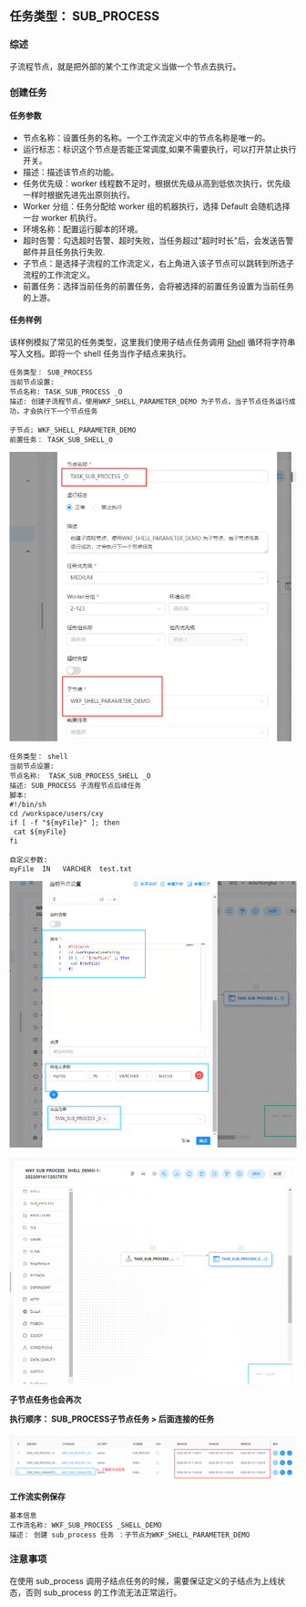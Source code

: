 ## 任务类型： SUB_PROCESS

### 综述

子流程节点，就是把外部的某个工作流定义当做一个节点去执行。

### 创建任务

#### 任务参数

- 节点名称：设置任务的名称。一个工作流定义中的节点名称是唯一的。
- 运行标志：标识这个节点是否能正常调度,如果不需要执行，可以打开禁止执行开关。
- 描述：描述该节点的功能。
- 任务优先级：worker 线程数不足时，根据优先级从高到低依次执行，优先级一样时根据先进先出原则执行。
- Worker 分组：任务分配给 worker 组的机器执行，选择 Default 会随机选择一台 worker 机执行。
- 环境名称：配置运行脚本的环境。
- 超时告警：勾选超时告警、超时失败，当任务超过"超时时长"后，会发送告警邮件并且任务执行失败.
- 子节点：是选择子流程的工作流定义，右上角进入该子节点可以跳转到所选子流程的工作流定义。
- 前置任务：选择当前任务的前置任务，会将被选择的前置任务设置为当前任务的上游。

#### 任务样例

该样例模拟了常见的任务类型，这里我们使用子结点任务调用 [Shell](https://dolphinscheduler.apache.org/zh-cn/docs/latest/user_doc/guide/task/shell.html) 循环将字符串写入文档。即将一个 shell 任务当作子结点来执行。

```shell
任务类型： SUB_PROCESS
当前节点设置:
节点名称: TASK_SUB_PROCESS _O
描述: 创建子流程节点，使用WKF_SHELL_PARAMETER_DEMO 为子节点，当子节点任务运行成功，才会执行下一个节点任务

子节点: WKF_SHELL_PARAMETER_DEMO
前置任务： TASK_SUB_SHELL_O
```

![SUB_PROCESS任务](./image/sub_process1.png)



```shell
任务类型： shell
当前节点设置: 
节点名称:  TASK_SUB_PROCESS_SHELL _O
描述: SUB_PROCESS 子流程节点后续任务
脚本:
#!/bin/sh
cd /workspace/users/cxy
if [ -f "${myFile}" ]; then
 cat ${myFile}
fi

自定义参数:
myFile  IN   VARCHER  test.txt
```

![SUB_PROCESS 子流程节点后续任务](./image/sub_process2.png)



![执行顺序](./image/sub_process3.png)

**子节点任务也会再次**

**执行顺序： SUB_PROCESS子节点任务 > 后面连接的任务**

![](./image/sub_process4.png)





**工作流实例保存**


```shell
基本信息
工作流名称: WKF_SUB_PROCESS _SHELL_DEMO
描述： 创建 sub_process 任务 ：子节点为WKF_SHELL_PARAMETER_DEMO
```



### 注意事项

在使用 sub_process 调用子结点任务的时候，需要保证定义的子结点为上线状态，否则 sub_process 的工作流无法正常运行。